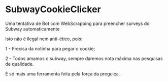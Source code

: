 # SubwayCookieClicker
Uma tentativa de Bot com WebScrapping para preencher surveys do Subway automaticamente

Isto não é ilegal nem anti-ético, pois:

1 - Precisa da notinha para pegar o cookie;

2 - Todos amamos o subway, sempre daremos nota máxima nas pesquisas de qualidade.


É só mais uma ferramenta feita pela força da preguiça.
